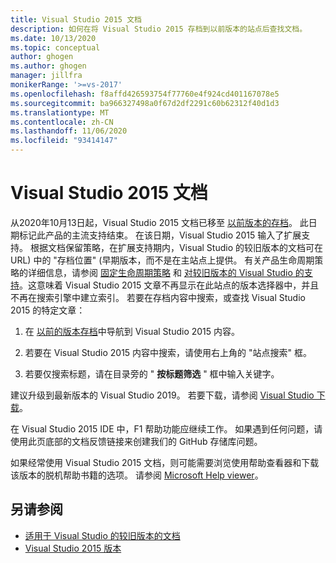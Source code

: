```yaml
---
title: Visual Studio 2015 文档
description: 如何在将 Visual Studio 2015 存档到以前版本的站点后查找文档。
ms.date: 10/13/2020
ms.topic: conceptual
author: ghogen
ms.author: ghogen
manager: jillfra
monikerRange: '>=vs-2017'
ms.openlocfilehash: f8affd426593754f77760e4f924cd401167078e5
ms.sourcegitcommit: ba966327498a0f67d2df2291c60b62312f40d1d3
ms.translationtype: MT
ms.contentlocale: zh-CN
ms.lasthandoff: 11/06/2020
ms.locfileid: "93414147"
---
```

# <a name="visual-studio-2015-documentation"></a>Visual Studio 2015 文档

从2020年10月13日起，Visual Studio 2015 文档已移至 [以前版本的存档](/previous-versions/visualstudio/visual-studio-2015)。 此日期标记此产品的主流支持结束。 在该日期，Visual Studio 2015 输入了扩展支持。 根据文档保留策略，在扩展支持期内，Visual Studio 的较旧版本的文档可在 URL) 中的 "存档位置" (早期版本，而不是在主站点上提供。 有关产品生命周期策略的详细信息，请参阅 [固定生命周期策略](/lifecycle/policies/fixed) 和 [对较旧版本的 Visual Studio 的支持](/visualstudio/releases/2019/servicing#support-for-older-versions-of-visual-studio)。这意味着 Visual Studio 2015 文章不再显示在此站点的版本选择器中，并且不再在搜索引擎中建立索引。 若要在存档内容中搜索，或查找 Visual Studio 2015 的特定文章：

1. 在 [以前的版本存档](/previous-versions/visualstudio/visual-studio-2015)中导航到 Visual Studio 2015 内容。

1. 若要在 Visual Studio 2015 内容中搜索，请使用右上角的 "站点搜索" 框。

1. 若要仅搜索标题，请在目录旁的 " **按标题筛选** " 框中输入关键字。

建议升级到最新版本的 Visual Studio 2019。 若要下载，请参阅 [Visual Studio 下载](https://visualstudio.microsoft.com/downloads/)。

在 Visual Studio 2015 IDE 中，F1 帮助功能应继续工作。 如果遇到任何问题，请使用此页底部的文档反馈链接来创建我们的 GitHub 存储库问题。

如果经常使用 Visual Studio 2015 文档，则可能需要浏览使用帮助查看器和下载该版本的脱机帮助书籍的选项。 请参阅 [Microsoft Help viewer](./help-viewer/overview.md)。

## <a name="see-also"></a>另请参阅

- [适用于 Visual Studio 的较旧版本的文档](/previous-versions/visualstudio/)
- [Visual Studio 2015 版本](/visualstudio/releasenotes/vs2015-version-history)